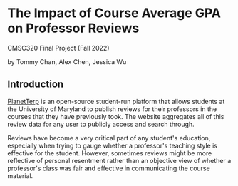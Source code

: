 # The Impact of Course Average GPA on Professor Reviews

CMSC320 Final Project (Fall 2022)

by Tommy Chan, Alex Chen, Jessica Wu

## Introduction
[PlanetTerp](https://planetterp.com/) is an open-source student-run platform that allows students at the University of Maryland to publish reviews for their professors in the courses that they have previously took. The website aggregates all of this review data for any user to publicly access and search through.

Reviews have become a very critical part of any student's education, especially when trying to gauge whether a professor's teaching style is effective for the student. However, sometimes reviews might be more reflective of personal resentment rather than an objective view of whether a professor's class was fair and effective in communicating the course material.
